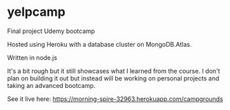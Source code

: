 # yelpcamp
Final project Udemy bootcamp

Hosted using Heroku with a database cluster on MongoDB.Atlas.

Written in node.js

It's a bit rough but it still showcases what I learned from the course. I don't plan on building it out but instead will be working on personal projects and taking an advanced bootcamp.

See it live here: https://morning-spire-32963.herokuapp.com/campgrounds
